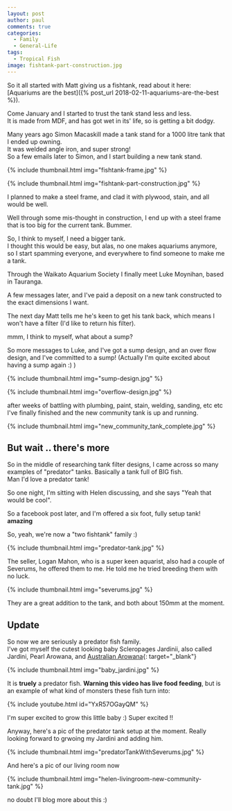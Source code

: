 ```yaml
---
layout: post
author: paul
comments: true
categories:
  - Family
  - General-Life
tags:
  - Tropical Fish
image: fishtank-part-construction.jpg
---
```

So it all started with Matt giving us a fishtank, read about it here: [Aquariums are the best]({% post_url 2018-02-11-aquariums-are-the-best %}).

Come January and I started to trust the tank stand less and less.  
It is made from MDF, and has got wet in its' life, so is getting a bit dodgy.

Many years ago Simon Macaskill made a tank stand for a 1000 litre tank that I ended up owning.  
It was welded angle iron, and super strong!  
So a few emails later to Simon, and I start building a new tank stand.

{% include thumbnail.html img="fishtank-frame.jpg" %}

{% include thumbnail.html img="fishtank-part-construction.jpg" %}

I planned to make a steel frame, and clad it with plywood, stain, and all would be well.

Well through some mis-thought in construction, I end up with a steel frame that is too big for the current tank. Bummer.

So, I think to myself, I need a bigger tank.  
I thought this would be easy, but alas, no one makes aquariums anymore, so I start spamming everyone, and everywhere to find someone to make me a tank.  

Through the Waikato Aquarium Society I finally meet Luke Moynihan, based in Tauranga.

A few messages later, and I've paid a deposit on a new tank constructed to the exact dimensions I want.

The next day Matt tells me he's keen to get his tank back, which means I won't have a filter (I'd like to return his filter).

mmm, I think to myself, what about a sump?

So more messages to Luke, and I've got a sump design, and an over flow design, and I've committed to a sump! (Actually I'm quite excited about having a sump again :) )

{% include thumbnail.html img="sump-design.jpg" %}

{% include thumbnail.html img="overflow-design.jpg" %}

after weeks of battling with plumbing, paint, stain, welding, sanding, etc etc I've finally finished and the new community tank is up and running.  

{% include thumbnail.html img="new_community_tank_complete.jpg" %}

## But wait .. there's more

So in the middle of researching tank filter designs, I came across so many examples of "predator" tanks. Basically a tank full of BIG fish.  
Man I'd love a predator tank!

So one night, I'm sitting with Helen discussing, and she says "Yeah that would be cool".

So a facebook post later, and I'm offered a six foot, fully setup tank!  
**amazing**

So, yeah, we're now a "two fishtank" family :)

{% include thumbnail.html img="predator-tank.jpg" %}

The seller, Logan Mahon, who is a super keen aquarist, also had a couple of Severums, he offered them to me. He told me he tried breeding them with no luck.  

{% include thumbnail.html img="severums.jpg" %}

They are a great addition to the tank, and both about 150mm at the moment.

## Update

So now we are seriously a predator fish family.  
I've got myself the cutest looking baby Scleropages Jardinii, also called Jardini, Pearl Arowana, and  [Australian Arowana](https://en.wikipedia.org/wiki/Scleropages_jardinii){: target="_blank"}  

{% include thumbnail.html img="baby_jardini.jpg" %}

It is **truely** a predator fish. **Warning this video has live food feeding**, but is an example of what kind of monsters these fish turn into:

{% include youtube.html id="YxR57OGayQM" %}

I'm super excited to grow this little baby :) Super excited !!

Anyway, here's a pic of the predator tank setup at the moment. Really looking forward to grwoing my Jardini and adding him.

{% include thumbnail.html img="predatorTankWithSeverums.jpg" %}

And here's a pic of our living room now

{% include thumbnail.html img="helen-livingroom-new-community-tank.jpg" %}

no doubt I'll blog more about this :)
